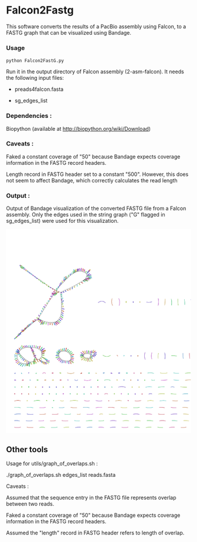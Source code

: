 # Falcon2Fastg 

This software converts the results of a PacBio assembly using Falcon, to a FASTG graph that can be visualized using Bandage.

### Usage

    python Falcon2FastG.py

Run it in the output directory of Falcon assembly (2-asm-falcon). It needs the following input files:

* preads4falcon.fasta

* sg_edges_list 


### Dependencies :

Biopython (available at http://biopython.org/wiki/Download)


### Caveats : 

Faked a constant coverage of "50" because Bandage expects coverage information in the FASTG record headers.

Length record in FASTG header set to a constant "500". However, this does not seem to affect Bandage, which correctly calculates the read length



### Output : 

Output of Bandage visualization of the converted FASTG file from a Falcon assembly. Only the edges used in the string graph ("G" flagged in sg_edges_list) were used for this visualization.

![Alt text](/img/Falcon2Fastg_after_bandage.png?raw=true "Falcon2Fastg after Bandage")







## Other tools


Usage for utils/graph_of_overlaps.sh : 

./graph_of_overlaps.sh edges_list reads.fasta

Caveats :

Assumed that the sequence entry in the FASTG file represents overlap between two reads.

Faked a constant coverage of "50" because Bandage expects coverage information in the FASTG record headers.

Assumed the "length" record in FASTG header refers to length of overlap. 









